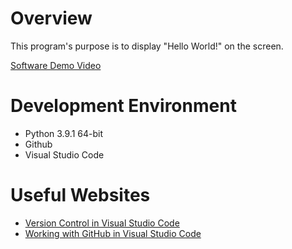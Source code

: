 # Overview

This program's purpose is to display "Hello World!" on the screen.



[Software Demo Video](https://youtu.be/KANEH3kp9MI)

# Development Environment

* Python 3.9.1 64-bit
* Github
* Visual Studio Code


# Useful Websites

* [Version Control in Visual Studio Code](https://code.visualstudio.com/docs/editor/versioncontrol)
* [Working with GitHub in Visual Studio Code](https://code.visualstudio.com/docs/editor/github)
